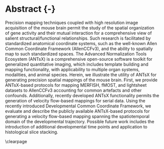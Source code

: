 
# Abstract {-}

Precision mapping techniques coupled with high resolution image acquisition of
the mouse brain permit the study of the spatial organization of gene activity
and their mutual interaction for a comprehensive view of salient
structural/functional relationships. Such research is facilitated by
standardized anatomical coordinate systems, such as the well-known Allen Common
Coordinate Framework (AllenCCFv3), and the ability to spatially map to such
standardized spaces.   The Advanced Normalization Tools Ecosystem (ANTsX) is a
comprehensive open-source software toolkit for generalized quantitative imaging,
which includes template building and mapping functionality, with applicability
to multiple organ systems, modalities, and animal species. Herein, we illustrate
the utility of ANTsX for generating precision spatial mappings of the mouse
brain.  First, we provide ANTsX-based protocols for mapping MERFISH, fMOST, and
lightsheet datasets to AllenCCFv3 accounting for common artefacts and other
confounds.  Additionally, recently developed ANTsX functionality permits the
generation of velocity flow-based mappings for serial data. Using the recently
introduced Developmental Common Coordinate Framework, we evaluate and describe
the publicly available ANTsX-based protocols for generating a velocity
flow-based mapping spanning the spatiotemporal domain of the developmental
trajectory.   Possible future work includes the introduction of additional
developmental time points and application to histological slice stacking.

\clearpage